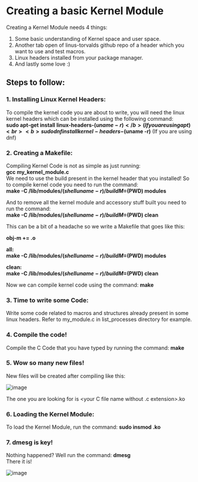 # Creating a basic Kernel Module

Creating a Kernel Module needs 4 things:
1. Some basic understanding of Kernel space and user space.
2. Another tab open of linus-torvalds github repo of a header which you want to use and test macros.
3. Linux headers installed from your package manager.
4. And lastly some love :)

## Steps to follow:
### 1. Installing Linux Kernel Headers:

To compile the kernel code you are about to write, you will need the linux kernel headers which can be installed using the following command:
<br>
<b>sudo apt-get install linux-headers-$(uname -r)</b> (If you are using apt)
<br>
<b>sudo dnf install kernel-headers-$(uname -r)</b> (If you are using dnf)

### 2. Creating a Makefile:

Compiling Kernel Code is not as simple as just running: <br><b>gcc my_kernel_module.c</b><br>
We need to use the build present in the kernel header that you installed!
So to compile kernel code you need to run the command: <br><b>make -C /lib/modules/$(shell uname -r)/build M=$(PWD) modules</b>

And to remove all the kernel module and accessory stuff built you need to run the command: <br><b>make -C /lib/modules/$(shell uname -r)/build M=$(PWD) clean</b>

This can be a bit of a headache so we write a Makefile that goes like this:

<b>
obj-m += <name of your C file without .c extension>.o

all:<br>
	make -C /lib/modules/$(shell uname -r)/build M=$(PWD) modules

clean:<br>
	make -C /lib/modules/$(shell uname -r)/build M=$(PWD) clean
</b>

Now we can compile kernel code using the command: <b>make</b>

### 3. Time to write some Code:

Write some code related to macros and structures already present in some linux headers.
Refer to my_module.c in list_processes directory for example.

### 4. Compile the code!

Compile the C Code that you have typed by running the command: <b>make</b>

### 5. Wow so many new files!

New files will be created after compiling like this:

![image](https://user-images.githubusercontent.com/97780641/228914283-0cb63ea8-abdd-4f2b-8346-a94daae72dcd.png)

The one you are looking for is <your C file name without .c extension>.ko

### 6. Loading the Kernel Module:

To load the Kernel Module, run the command: <b>sudo insmod <your prize>.ko </b>

### 7. dmesg is key!

Nothing happened?
Well run the command: <b>dmesg</b><br>
There it is! 

![image](https://user-images.githubusercontent.com/97780641/228914725-9a9ebc9f-7d2a-4d8c-8f34-692ddb0a7345.png)
